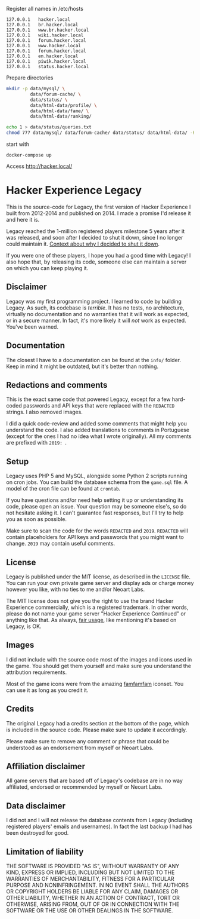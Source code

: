 
Register all names in /etc/hosts

```
127.0.0.1   hacker.local
127.0.0.1   br.hacker.local
127.0.0.1   www.br.hacker.local
127.0.0.1   wiki.hacker.local
127.0.0.1   forum.hacker.local
127.0.0.1   www.hacker.local
127.0.0.1   forum.hacker.local
127.0.0.1   en.hacker.local
127.0.0.1   piwik.hacker.local
127.0.0.1   status.hacker.local
```

Prepare directories

```bash
mkdir -p data/mysql/ \
         data/forum-cache/ \
         data/status/ \
         data/html-data/profile/ \
         data/html-data/fame/ \
         data/html-data/ranking/

echo 1 > data/status/queries.txt 
chmod 777 data/mysql/ data/forum-cache/ data/status/ data/html-data/ -R
```


start with

```
docker-compose up 
```

Access http://hacker.local/




# Hacker Experience Legacy

This is the source-code for Legacy, the first version of Hacker Experience I built from 2012-2014 and published on 2014. I made a promise I'd release it and here it is.

Legacy reached the 1-million registered players milestone 5 years after it was released, and soon after I decided to shut it down, since I no longer could maintain it. [Context about why I decided to shut it down](https://medium.com/@renatomassaro/updates-on-hacker-experience-legacy-eb5a9e0aee33).

If you were one of these players, I hope you had a good time with Legacy! I also hope that, by releasing its code, someone else can maintain a server on which you can keep playing it.

## Disclaimer

Legacy was my first programming project. I learned to code by building Legacy. As such, its codebase is *terrible*. It has no tests, no architecture, virtually no documentation and no warranties that it will work as expected, or in a secure manner. In fact, it's more likely it will *not* work as expected. You've been warned.

## Documentation

The closest I have to a documentation can be found at the `info/` folder. Keep in mind it might be outdated, but it's better than nothing.

## Redactions and comments

This is the exact same code that powered Legacy, except for a few hard-coded passwords and API keys that were replaced with the `REDACTED` strings. I also removed images.

I did a quick code-review and added some comments that might help you understand the code. I also added translations to comments in Portuguese (except for the ones I had no idea what I wrote originally). All my comments are prefixed with `2019: `.

## Setup

Legacy uses PHP 5 and MySQL, alongside some Python 2 scripts running on cron jobs. You can build the database schema from the `game.sql` file. A model of the cron file can be found at `crontab`.

If you have questions and/or need help setting it up or understanding its code, please open an issue. Your question may be someone else's, so do not hesitate asking it. I can't guarantee fast responses, but I'll try to help you as soon as possible.

Make sure to scan the code for the words `REDACTED` and `2019`. `REDACTED` will contain placeholders for API keys and passwords that you might want to change. `2019` may contain useful comments.

## License

Legacy is published under the MIT license, as described in the `LICENSE` file. You can run your own private game server and display ads or charge money however you like, with no ties to me and/or Neoart Labs.

The MIT license does not give you the right to use the brand Hacker Experience commercially, which is a registered trademark. In other words, please do not name your game server "Hacker Experience Continued" or anything like that. As always, [fair usage](https://support.google.com/legal/answer/4558992?hl=en), like mentioning it's based on Legacy, is OK.

## Images

I did not include with the source code most of the images and icons used in the game. You should get them yourself and make sure you understand the attribution requirements.

Most of the game icons were from the amazing [famfamfam](http://www.famfamfam.com/lab/icons/silk/) iconset. You can use it as long as you credit it.

## Credits

The original Legacy had a credits section at the bottom of the page, which is included in the source code. Please make sure to update it accordingly.

Please make sure to remove any comment or phrase that could be understood as an endorsement from myself or Neoart Labs.

## Affiliation disclaimer

All game servers that are based off of Legacy's codebase are in no way affiliated, endorsed or recommended by myself or Neoart Labs.

## Data disclaimer

I did not and I will not release the database contents from Legacy (including registered players' emails and usernames). In fact the last backup I had has been destroyed for good.

## Limitation of liability

THE SOFTWARE IS PROVIDED "AS IS", WITHOUT WARRANTY OF ANY KIND, EXPRESS OR IMPLIED, INCLUDING BUT NOT LIMITED TO THE WARRANTIES OF MERCHANTABILITY, FITNESS FOR A PARTICULAR PURPOSE AND NONINFRINGEMENT. IN NO EVENT SHALL THE AUTHORS OR COPYRIGHT HOLDERS BE LIABLE FOR ANY CLAIM, DAMAGES OR OTHER LIABILITY, WHETHER IN AN ACTION OF CONTRACT, TORT OR OTHERWISE, ARISING FROM, OUT OF OR IN CONNECTION WITH THE SOFTWARE OR THE USE OR OTHER DEALINGS IN THE SOFTWARE.
